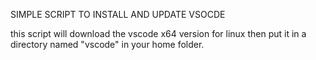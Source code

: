 SIMPLE SCRIPT TO INSTALL AND UPDATE VSOCDE

this script will download the vscode x64 version for linux 
then put it in a directory named "vscode" in your home folder.
